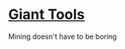 # [Giant Tools](https://www.curseforge.com/minecraft/mc-mods/gianttools)

Mining doesn't have to be boring
